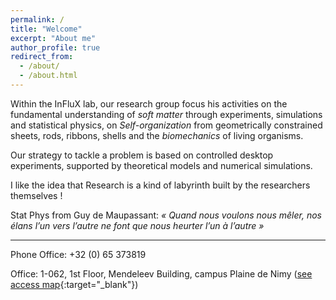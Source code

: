 ```yaml
---
permalink: /
title: "Welcome"
excerpt: "About me"
author_profile: true
redirect_from: 
  - /about/
  - /about.html
---
```


Within the InFluX lab, our research group focus his activities on the fundamental understanding of *soft matter* through experiments, simulations and statistical physics, on *Self-organization* from geometrically constrained sheets, rods, ribbons, shells and the *biomechanics* of living organisms. 

Our strategy to tackle a problem is based on controlled desktop experiments, supported by theoretical models and numerical simulations.

I like the idea that Research is a kind of labyrinth built by the researchers themselves !

Stat Phys from Guy de Maupassant: *« Quand nous voulons nous mêler, nos élans l’un vers l’autre ne font que nous heurter l’un à l’autre »*

***

Phone Office: +32 (0) 65 373819

Office: 1-062, 1st Floor, Mendeleev Building, campus Plaine de Nimy ([see access map](https://web.umons.ac.be/fr/plan-des-campus/){:target="_blank"})



